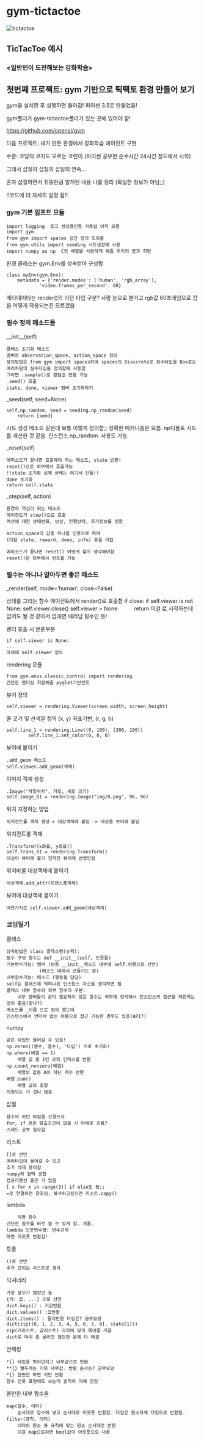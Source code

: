 # gym-tictactoe
![tictactoe](./img/Tic_Tac_Toe.gif)

TicTacToe 예시
----------------------------
### <일반인이 도전해보는 강화학습>
## 첫번째 프로젝트: gym 기반으로 틱택토 환경 만들어 보기
gym을 설치한 후 실행하면 돌아감! 파이썬 3.5로 만들었음!

gym폴더가 gym-tictactoe폴더가 있는 곳에 있어야 함!


https://github.com/openai/gym

다음 프로젝트: 내가 만든 환경에서 강화학습 에이전트 구현

수준: 코딩의 코자도 모르는 코린이 (파이썬 공부한 순수시간 24시간 정도에서 시작)

그래서 삽질의 삽질의 삽질의 연속...

혼자 삽질하면서 쥐똥만큼 알게된 내용 나름 정리 (확실한 정보가 아님;;)

!!코드에 더 자세히 설명 됨!!


### gym 기본 임포트 모듈

	import logging  로그 생성용인듯 사용법 아직 모름
	import gym
	from gym import spaces 공간 정의 도와줌
	from gym.utils import seeding 시드생성에 사용
	import numpy as np  C의 배열을 사용하게 해줌 우리의 꿈과 희망

환경 클래스는 gym.Env를 상속받아 구성함
	
	class myEnv(gym.Env):
		metadata = {'render.modes': ['human', 'rgb_array'], 
				'video.frames_per_second': 60}
		
메타데이타는 render()의 리턴 타입 구분? 사람 눈으로 볼거고 rgb값 60프레임으로 잡음
어떻게 작용되는진 모르겠음

### 필수 정의 메소드들

\_\_init\_\_(self)

	클래스 초기화 메소드
	멤버로 observation_space, action_space 정의
	정의방법은 from gym import spaces하여 spaces의 Disccrete로 정수타입을 Box로는 여러차원의 실수타입을 정의할때 사용함
	그러면 .sample()로 랜덤값 반환 가능
	_seed() 호출
	state, done, viewer 멤버 초기화하기


\_seed(self, seed=None)


	self.np_random, seed = seeding.np_random(seed)
        return [seed]
시드 생성 메소드 같은데 보통 이렇게 정의함;; 정확한 메커니즘은 모름.
np디폴트 시드를 개선한 것 같음. 인스턴스.np_random. 사용도 가능.



\_reset(self)
		
	에피소드가 끝나면 호출해야 하는 메소드, state 반환!
	reset()으로 외부에서 호출가능
	!!state 초기화 실제 상태는 여기서 만듦!!
	done 초기화
	return self.state 

\_step(self, action)

	환경의 핵심이 되는 메소드
	에이전트가 step()으로 호출
	액션에 대한 상태변화, 보상, 진행상태, 추가정보를 정함
	
	action_space의 값중 하나를 인풋으로 하여
	(다음 state, reward, done, info) 튜플 리턴
	
	에피소드가 끝나면 reset() 어떻게 할지 생각해야함
	reset()은 외부에서 컨트롤 가능

### 필수는 아니나 알아두면 좋은 메소드
\_render(self, mode='human', close=False)


상태를 그리는 함수 에이전트에서 render()로 호출함
        if close:
            if self.viewer is not None:
                self.viewer.close()
                self.viewer = None
            return
이걸 로 시작하는데 없어도 될 것 같아서 없애면 에러남 필수인 듯!

렌더 호출 시 본론부분

	if self.viewer is None:
	...
	아래에 self.viewer 정의


rendering 모듈

	from gym.envs.classic_control import rendering
	간단한 렌더링 지원해줌 pyglet기반인듯

뷰어 정의

	self.viewer = rendering.Viewer(screen_width, screen_height)

줄 긋기 및 선색깔 정의 (x, y) 좌표기반, (r, g, b)


	self.line_1 = rendering.Line((0, 100), (300, 100))
            self.line_1.set_color(0, 0, 0)

뷰어에 붙이기

	.add_geom 메소드
	self.viewer.add_geom(객체)
	

이미지 객체 생성

	.Image("파일위치", 가로, 세로 크기)
	self.image_O1 = rendering.Image("img/O.png", 96, 96)

위치 지정하는 방법

	위치컨트롤 객체 생성-> 대상객체에 붙임 -> 대상을 뷰어에 붙임

위치컨트롤 객체	

	.Transform((x좌표, y좌표))
	self.trans_O1 = rendering.Transform()
	대상이 뷰어에 붙기 전까진 뷰어에 반영안됨

위치바꿀 대상객체에 붙이기

	대상객체.add_attr(트랜스폼객체)

뷰어에 대상객체 붙이기

	마찬가지로 self.viewer.add_geom(대상객체)


### 코딩일기
클래스 
  
	상속방법은 class 클래스명(슈퍼):
	필수 구성 함수는 def __init__(self, 인풋들) 
	기본변수기능: 멤버 (보통 __init__메소드 내부에 self.이름으로 선언)
				(메소드 내에서 만들기도 함)
	내부함수기능: 메소드 (행동을 담당)
	self는 클래스에 찍혀나온 인스턴스 자신을 생각하면 됨
	클래스 내부 함수와 외부 함수의 구분:
		내부 멤버들이 굳이 필요하지 않은 함수는 외부에 정의해서 인스턴스의 접근을 제한하는 것이 좋음(맞나?)
	메소드를 _이름 으로 정의 했는데
	인스턴스에서 언더바 없는 이름으로 접근 가능한 경우도 있음(API?)

 numpy
  
	같은 타입만 들어갈 수 있음!
	np.zeros((행수, 열수), '타입') 으로 초기화!
	np.where(배열 == 1)
		배열 값 중 1인 곳의 인덱스를 반환
	np.count_nonzero(배열)
		배열의 값중 0이 아닌 개수 반환
	배열.sum()
		배열 값의 총합
	지원되는 거 겁나 많음
	
 삽질
 
	함수의 리턴 타입을 신경쓰자
	for, if 문은 탈출조건이 없을 시 아래로 흐름?
	스레드 공부 필요함

 리스트
 
	[]로 선언 
	여러타입이 들어갈 수 있고
	추가 삭제 용이함
	numpy와 찰떡 궁합
	컴프리핸션 좋은 거 많음
	[ x for x in range(3)] if else도 됨;;
	=로 연결하면 참조임. 복사하고싶으면 리스트.copy()

 lambda
 
    	익명 함수
	간단한 함수를 바로 쓸 수 있게 함. 개꿀.
	lambda 인풋변수명: 변수규칙
	하면 아웃풋 반환함!	

 튜플
  
	()로 선언
	추가 안되는 리스트로 생각


 딕셔너리
 
	가장 쓸모가 많았던 놈
	{키: 값, ...} 으로 선언
	dict.keys() : 키값반환
	dict.values() :값반환
	dict.items() : 둘다반환 타입은? 공부요망
	dict(zip([0, 1, 2, 3, 4, 5, 6, 7, 8], state[1]))
	zip(키리스트, 값리스트) 각각에 맞게 묶어줌 개꿀
	dict로 머리 좀 굴리면 웬만한 문제 다 해결

 언팩킹
 
 
	*[] 타입을 벗어던지고 내부값으로 반환
	**{} 별두개는 키와 내부값. 반환 순서는? 공부요망
	*{} 한번만 하면 키만 반환
	함수 인풋 표현에도 쓰는데 솔직히 이해 안감

쓸만한 내부 함수들


	map(함수, 이터)
		순서대로 함수에 넣고 순서대로 아웃풋 반환함. 타입은 원소자체 타입으로 반환됨.
	filter(규칙, 이터)
		이터의 원소 중 규칙에 맞는 원소 순서대로 반환
		이걸 map으로하면 bool값이 아웃풋으로 나옴
